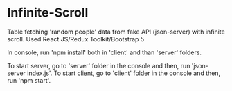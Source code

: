 # Infinite-Scroll
Table fetching 'random people' data from fake API (json-server) with infinite scroll. Used React JS/Redux Toolkit/Bootstrap 5

In console, run 'npm install' both in 'client' and than 'server' folders.

To start server, go to 'server' folder in the console and then, run 'json-server index.js'.
To start client, go to 'client' folder in the console and then, run 'npm start'.
